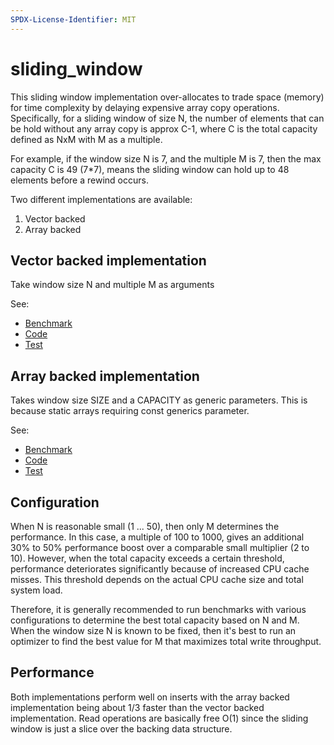 ```yaml
---
SPDX-License-Identifier: MIT
---
```


# sliding_window

This sliding window implementation over-allocates to trade space (memory) for time complexity by delaying expensive array copy operations.
Specifically, for a sliding window of size N, the number of elements that can be hold without any array copy
is approx C-1, where C is the total capacity defined as NxM with M as a multiple.   

For example, if the window size N is 7, and the multiple M is 7, then the max capacity C is 49 (7*7), 
means the sliding window can hold up to 48 elements before a rewind occurs.   

Two different implementations are available:
1) Vector backed
2) Array backed
 
## Vector backed implementation

Take window size N and multiple M as arguments 

See:
* [Benchmark](../benches/benchmarks/bench_window_vec.rs)
* [Code](../src/window_type/storage_vec.rs)
* [Test](../tests/window_vector_backed_tests.rs)

## Array backed implementation

Takes window size SIZE and a CAPACITY as generic parameters.
This is because static arrays requiring const generics parameter.

See:
* [Benchmark](../benches/benchmarks/bench_window_arr.rs)
* [Code](../src/window_type/storage_array.rs)
* [Test](../tests/window_array_backed_tests.rs)

## Configuration  

When N is reasonable small (1 ... 50), then only M determines the performance. In this case, a multiple of 100 to 1000, 
gives an additional 30% to 50% performance boost over a comparable small multiplier (2 to 10). However, 
when the total capacity exceeds a certain threshold, performance deteriorates significantly because of increased CPU cache misses.
This threshold depends on the actual CPU cache size and total system load.

Therefore, it is generally recommended to run benchmarks with various configurations
to determine the best total capacity based on N and M. When the window size N is known to be fixed, 
then it's best to run an optimizer to find the best value for M that maximizes total write throughput. 

## Performance

Both implementations perform well on inserts with the array backed implementation 
being about 1/3 faster than the vector backed implementation. Read operations are basically free O(1) since 
the sliding window is just a slice over the backing data structure.
